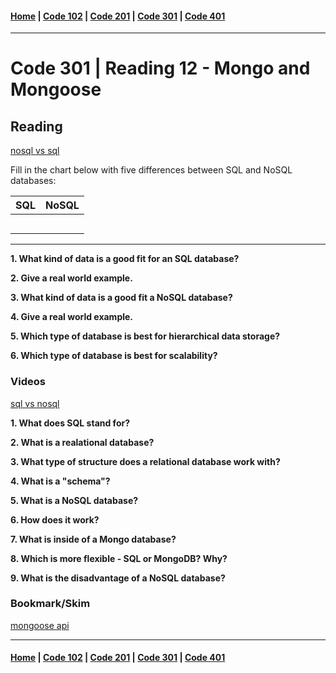 #### [Home](../README.md) | [Code 102](../102main.md) | [Code 201](../201main.md) | [Code 301](../301main.md) | [Code 401](../401main.md)
***
# Code 301 | Reading 12 - Mongo and Mongoose
## Reading
[nosql vs sql](https://www.thegeekstuff.com/2014/01/sql-vs-nosql-db/?utm_source=tuicool)

Fill in the chart below with five differences between SQL and NoSQL databases:

|   SQL    |   NoSQL   |
|----------|-----------|
|          |           |
|          |           |
|          |           |
|          |           |
|          |           |
------------------------

**1. What kind of data is a good fit for an SQL database?**

**2. Give a real world example.**

**3. What kind of data is a good fit a NoSQL database?**

**4. Give a real world example.**

**5. Which type of database is best for hierarchical data storage?**

**6. Which type of database is best for scalability?**

### Videos
[sql vs nosql](https://www.youtube.com/watch?v=ZS_kXvOeQ5Y)

**1. What does SQL stand for?**

**2. What is a realational database?**

**3. What type of structure does a relational database work with?**

**4. What is a "schema"?**

**5. What is a NoSQL database?**

**6. How does it work?**

**7. What is inside of a Mongo database?**

**8. Which is more flexible - SQL or MongoDB? Why?**

**9. What is the disadvantage of a NoSQL database?**

### Bookmark/Skim
[mongoose api](https://mongoosejs.com/docs/api.html#Model)

***
#### [Home](../README.md) | [Code 102](../102main.md) | [Code 201](../201main.md) | [Code 301](../301main.md) | [Code 401](../401main.md)